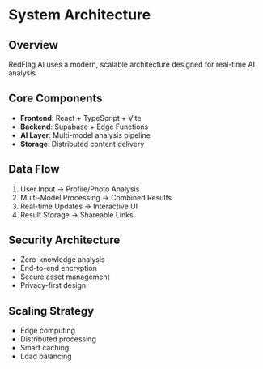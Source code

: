 # System Architecture

## Overview
RedFlag AI uses a modern, scalable architecture designed for real-time AI analysis.

## Core Components
- **Frontend**: React + TypeScript + Vite
- **Backend**: Supabase + Edge Functions
- **AI Layer**: Multi-model analysis pipeline
- **Storage**: Distributed content delivery

## Data Flow
1. User Input → Profile/Photo Analysis
2. Multi-Model Processing → Combined Results
3. Real-time Updates → Interactive UI
4. Result Storage → Shareable Links

## Security Architecture
- Zero-knowledge analysis
- End-to-end encryption
- Secure asset management
- Privacy-first design

## Scaling Strategy
- Edge computing
- Distributed processing
- Smart caching
- Load balancing